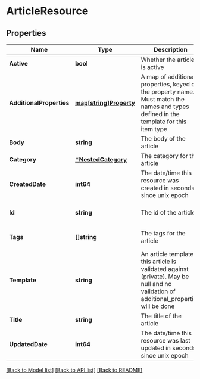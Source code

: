 # ArticleResource

## Properties
Name | Type | Description | Notes
------------ | ------------- | ------------- | -------------
**Active** | **bool** | Whether the article is active | [default to null]
**AdditionalProperties** | [**map[string]Property**](Property.md) | A map of additional properties, keyed on the property name.  Must match the names and types defined in the template for this item type | [optional] [default to null]
**Body** | **string** | The body of the article | [default to null]
**Category** | [***NestedCategory**](NestedCategory.md) | The category for the article | [default to null]
**CreatedDate** | **int64** | The date/time this resource was created in seconds since unix epoch | [optional] [default to null]
**Id** | **string** | The id of the article | [optional] [default to null]
**Tags** | **[]string** | The tags for the article | [optional] [default to null]
**Template** | **string** | An article template this article is validated against (private). May be null and no validation of additional_properties will be done | [optional] [default to null]
**Title** | **string** | The title of the article | [default to null]
**UpdatedDate** | **int64** | The date/time this resource was last updated in seconds since unix epoch | [optional] [default to null]

[[Back to Model list]](../README.md#documentation-for-models) [[Back to API list]](../README.md#documentation-for-api-endpoints) [[Back to README]](../README.md)


